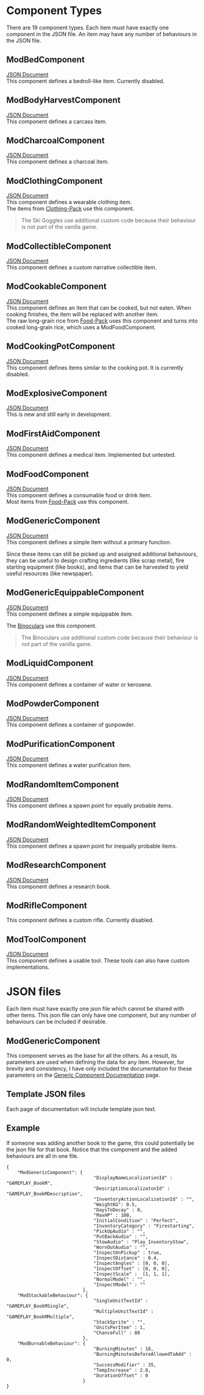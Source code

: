 # Component Types
There are 19 component types. Each item must have exactly one component in the JSON file. An item may have any number of behaviours in the JSON file.

## ModBedComponent
[JSON Document](Bed-Component-Documentation.md) <br>
This component defines a bedroll-like item. Currently disabled.

## ModBodyHarvestComponent
[JSON Document](Body-Harvest-Component-Documentation.md) <br>
This component defines a carcass item.

## ModCharcoalComponent
[JSON Document](Charcoal-Component-Documentation.md) <br>
This component defines a charcoal item.

## ModClothingComponent
[JSON Document](Clothing-Component-Documentation.md) <br>
This component defines a wearable clothing item.  
The items from [Clothing-Pack](https://github.com/ds5678/Clothing-Pack) use this component.
> The Ski Goggles use additional custom code because their behaviour is not part of the vanilla game.

## ModCollectibleComponent
[JSON Document](Collectible-Component-Documentation.md) <br>
This component defines a custom narrative collectible item.

## ModCookableComponent
[JSON Document](Cookable-Component-Documentation.md) <br>
This component defines an item that can be cooked, but not eaten. When cooking finishes, the item will be replaced with another item.<br/>
The raw long-grain rice from [Food-Pack](https://github.com/ds5678/Food-Pack) uses this component and turns into cooked long-grain rice, which uses a ModFoodComponent.

## ModCookingPotComponent
[JSON Document](Cooking-Pot-Component-Documentation.md) <br>
This component defines items similar to the cooking pot. It is currently disabled.

## ModExplosiveComponent
[JSON Document](Explosive-Component-Documentation.md) <br>
This is new and still early in development.

## ModFirstAidComponent
[JSON Document](First-Aid-Component-Documentation.md) <br>
This component defines a medical item. Implemented but untested.

## ModFoodComponent
[JSON Document](Food-Component-Documentation.md) <br>
This component defines a consumable food or drink item.<br/>
Most items from [Food-Pack](https://github.com/ds5678/Food-Pack) use this component.

## ModGenericComponent
[JSON Document](Generic-Component-Documentation.md) <br>
This component defines a simple item without a primary function.  

Since these items can still be picked up and assigned additional behaviours, they can be useful to design crafting ingredients (like scrap metal), fire starting equipment (like books), and items that can be harvested to yield useful resources (like newspaper).

## ModGenericEquippableComponent
[JSON Document](Generic-Equippable-Component-Documentation.md) <br>
This component defines a simple equippable item.

The [Binoculars](https://github.com/ds5678/Binoculars) use this component.
> The Binoculars use additional custom code because their behaviour is not part of the vanilla game.

## ModLiquidComponent
[JSON Document](Liquid-Component-Documentation.md) <br>
This component defines a container of water or kerosene.

## ModPowderComponent
[JSON Document](Powder-Component-Documentation.md) <br>
This component defines a container of gunpowder.

## ModPurificationComponent
[JSON Document](Purification-Component-Documentation.md) <br>
This component defines a water purification item.

## ModRandomItemComponent
[JSON Document](Random-Item-Component-Documentation.md) <br>
This component defines a spawn point for equally probable items.

## ModRandomWeightedItemComponent
[JSON Document](Random-Weighted-Item-Component-Documentation.md) <br>
This component defines a spawn point for inequally probable items.

## ModResearchComponent
[JSON Document](Research-Component-Documentation.md) <br>
This component defines a research book.

## ModRifleComponent

This component defines a custom rifle. Currently disabled.

## ModToolComponent
[JSON Document](Tool-Component-Documentation.md) <br>
This component defines a usable tool. These tools can also have custom implementations.

# JSON files

Each item must have exactly one json file which cannot be shared with other items. This json file can only have one component, but any number of behaviours can be included if desirable.

## ModGenericComponent

This component serves as the base for all the others. As a result, its parameters are used when defining the data for any item. However, for brevity and consistency, I have only included the documentation for these parameters on the [Generic Component Documentation](Generic-Component-Documentation.md) page.

## Template JSON files

Each page of documentation will include template json text.


## Example

If someone was adding another book to the game, this could potentially be the json file for that book. Notice that the component and the added behaviours are all in one file.
```
{
    "ModGenericComponent": {
                                "DisplayNameLocalizationId" : "GAMEPLAY_BookM",
                                "DescriptionLocalizatonId" : "GAMEPLAY_BookMDescription",
                                "InventoryActionLocalizationId" : "",
                                "WeightKG": 0.5,
                                "DaysToDecay" : 0,
                                "MaxHP" : 100,
                                "InitialCondition" : "Perfect",
                                "InventoryCategory" : "Firestarting",
                                "PickUpAudio" : "",
                                "PutBackAudio" : "",
                                "StowAudio" : "Play_InventoryStow",
                                "WornOutAudio" : "",
                                "InspectOnPickup" : true,
                                "InspectDistance" : 0.4,
                                "InspectAngles" : [0, 0, 0],
                                "InspectOffset" : [0, 0, 0],
                                "InspectScale" :  [1, 1, 1],
                                "NormalModel" : "",
                                "InspectModel" : ""
                            },
    "ModStackableBehaviour": {
                                "SingleUnitTextId" : "GAMEPLAY_BookMSingle",
                                "MultipleUnitTextId" : "GAMEPLAY_BookMMultiple",
                                "StackSprite" : "",
                                "UnitsPerItem" : 1,
                                "ChanceFull" : 80
                            },
    "ModBurnableBehaviour": {
                                "BurningMinutes" : 18,
                                "BurningMinutesBeforeAllowedToAdd" : 0,
                                "SuccessModifier" : 35,
                                "TempIncrease" : 2.0,
                                "DurationOffset" : 0
                            }
}
```
